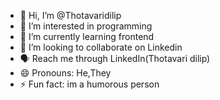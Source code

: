 - 👋 Hi, I’m @Thotavaridilip
- 👀 I’m interested in programming 
- 🌱 I’m currently learning frontend 
- 💞️ I’m looking to collaborate on Linkedin
- 🗣️ Reach me through LinkedIn(Thotavari dilip)
- 😄 Pronouns: He,They 
- ⚡ Fun fact: im a humorous person

<!---
Thotavaridilip/Thotavaridilip is a ✨ special ✨ repository because its `README.md` (this file) appears on your GitHub profile.
You can click the Preview link to take a look at your changes.
--->
